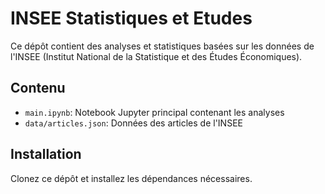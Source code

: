 # INSEE Statistiques et Etudes

Ce dépôt contient des analyses et statistiques basées sur les données de l'INSEE (Institut National de la Statistique et des Études Économiques).

## Contenu

- `main.ipynb`: Notebook Jupyter principal contenant les analyses
- `data/articles.json`: Données des articles de l'INSEE

## Installation

Clonez ce dépôt et installez les dépendances nécessaires. 